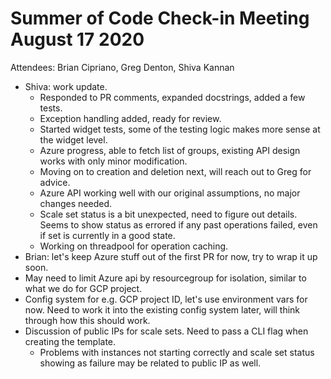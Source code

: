 # Summer of Code Check-in Meeting August 17 2020

Attendees: Brian Cipriano, Greg Denton, Shiva Kannan

* Shiva: work update.
   * Responded to PR comments, expanded docstrings, added a few tests.
   * Exception handling added, ready for review.
   * Started widget tests, some of the testing logic makes more sense at the widget level.
   * Azure progress, able to fetch list of groups, existing API design works with only minor
     modification.
   * Moving on to creation and deletion next, will reach out to Greg for advice.
   * Azure API working well with our original assumptions, no major changes needed.
   * Scale set status is a bit unexpected, need to figure out details. Seems to show status as
     errored if any past operations failed, even if set is currently in a good state.
   * Working on threadpool for operation caching.
* Brian: let's keep Azure stuff out of the first PR for now, try to wrap it up soon.
* May need to limit Azure api by resourcegroup for isolation, similar to what we do for GCP project.
* Config system for e.g. GCP project ID, let's use environment vars for now. Need to work it into
  the existing config system later, will think through how this should work.
* Discussion of public IPs for scale sets. Need to pass a CLI flag when creating the template.
   * Problems with instances not starting correctly and scale set status showing as failure may be
     related to public IP as well.
